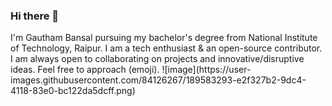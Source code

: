 ### Hi there 👋



<!--![image](https://user-images.githubusercontent.com/84126267/189581479-198c6e2e-a80f-4223-9d4e-336d920d1f19.png)--!>




I'm Gautham Bansal pursuing my bachelor's degree from National Institute of Technology, Raipur. I am a tech enthusiast & an open-source contributor. I am always open to collaborating on projects and innovative/disruptive ideas. Feel free to approach (emoji).



![image](https://user-images.githubusercontent.com/84126267/189583293-e2f327b2-9dc4-4118-83e0-bc122da5dcff.png)


<!--
**Neil2033/Neil2033** is a ✨ _special_ ✨ repository because its `README.md` (this file) appears on your GitHub profile.

Here are some ideas to get you started:

- 🔭 I’m currently working on ...
- 🌱 I’m currently learning ...
- 👯 I’m looking to collaborate on ...
- 🤔 I’m looking for help with ...
- 💬 Ask me about ...
- 📫 How to reach me: ...
- 😄 Pronouns: ...
- ⚡ Fun fact: ...
-->
